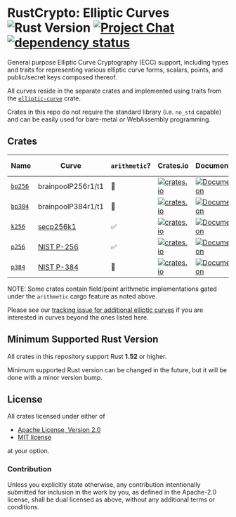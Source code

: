 # RustCrypto: Elliptic Curves ![Rust Version][rustc-image] [![Project Chat][chat-image]][chat-link] [![dependency status][deps-image]][deps-link]

General purpose Elliptic Curve Cryptography (ECC) support, including types
and traits for representing various elliptic curve forms, scalars, points,
and public/secret keys composed thereof.

All curves reside in the separate crates and implemented using traits from
the [`elliptic-curve`](https://docs.rs/elliptic-curve/) crate.

Crates in this repo do not require the standard library (i.e. `no_std` capable)
and can be easily used for bare-metal or WebAssembly programming.

## Crates

| Name      | Curve              | `arithmetic`? | Crates.io | Documentation | Build Status |
|-----------|--------------------|---------------|-----------|---------------|--------------|
| [`bp256`] | brainpoolP256r1/t1 | 🚫 | [![crates.io](https://img.shields.io/crates/v/bp256.svg)](https://crates.io/crates/bp256) | [![Documentation](https://docs.rs/bp256/badge.svg)](https://docs.rs/bp256) | ![build](https://github.com/RustCrypto/elliptic-curves/workflows/bp256/badge.svg?branch=master&event=push) |
| [`bp384`] | brainpoolP384r1/t1 | 🚫 | [![crates.io](https://img.shields.io/crates/v/bp384.svg)](https://crates.io/crates/bp384) | [![Documentation](https://docs.rs/bp384/badge.svg)](https://docs.rs/bp384) | ![build](https://github.com/RustCrypto/elliptic-curves/workflows/bp384/badge.svg?branch=master&event=push) |
| [`k256`]  | [secp256k1]        | ✅ | [![crates.io](https://img.shields.io/crates/v/k256.svg)](https://crates.io/crates/k256) | [![Documentation](https://docs.rs/k256/badge.svg)](https://docs.rs/k256) | ![build](https://github.com/RustCrypto/elliptic-curves/workflows/k256/badge.svg?branch=master&event=push) |
| [`p256`]  | [NIST P-256]       | ✅ | [![crates.io](https://img.shields.io/crates/v/p256.svg)](https://crates.io/crates/p256) | [![Documentation](https://docs.rs/p256/badge.svg)](https://docs.rs/p256) | ![build](https://github.com/RustCrypto/elliptic-curves/workflows/p256/badge.svg?branch=master&event=push) |
| [`p384`]  | [NIST P-384]       | 🚫 | [![crates.io](https://img.shields.io/crates/v/p384.svg)](https://crates.io/crates/p384) | [![Documentation](https://docs.rs/p384/badge.svg)](https://docs.rs/p384) | ![build](https://github.com/RustCrypto/elliptic-curves/workflows/p384/badge.svg?branch=master&event=push) |

NOTE: Some crates contain field/point arithmetic implementations gated under the
`arithmetic` cargo feature as noted above.

Please see our [tracking issue for additional elliptic curves][other-curves]
if you are interested in curves beyond the ones listed here.

## Minimum Supported Rust Version

All crates in this repository support Rust **1.52** or higher.

Minimum supported Rust version can be changed in the future, but it will be
done with a minor version bump.

## License

All crates licensed under either of

 * [Apache License, Version 2.0](http://www.apache.org/licenses/LICENSE-2.0)
 * [MIT license](http://opensource.org/licenses/MIT)

at your option.

### Contribution

Unless you explicitly state otherwise, any contribution intentionally submitted
for inclusion in the work by you, as defined in the Apache-2.0 license, shall be
dual licensed as above, without any additional terms or conditions.

[//]: # (badges)

[rustc-image]: https://img.shields.io/badge/rustc-1.52+-blue.svg
[chat-image]: https://img.shields.io/badge/zulip-join_chat-blue.svg
[chat-link]: https://rustcrypto.zulipchat.com/#narrow/stream/260040-elliptic-curves
[deps-image]: https://deps.rs/repo/github/RustCrypto/elliptic-curves/status.svg
[deps-link]: https://deps.rs/repo/github/RustCrypto/elliptic-curves

[//]: # (crates)

[`bp256`]: https://github.com/RustCrypto/elliptic-curves/tree/master/bp256
[`bp384`]: https://github.com/RustCrypto/elliptic-curves/tree/master/bp384
[`k256`]: https://github.com/RustCrypto/elliptic-curves/tree/master/k256
[`p256`]: https://github.com/RustCrypto/elliptic-curves/tree/master/p256
[`p384`]: https://github.com/RustCrypto/elliptic-curves/tree/master/p384

[//]: # (curves)

[secp256k1]: https://en.bitcoin.it/wiki/Secp256k1
[NIST P-256]: http://oid-info.com/get/1.2.840.10045.3.1.7
[NIST P-384]: http://oid-info.com/get/1.3.132.0.34

[//]: # (general links)

[other-curves]: https://github.com/RustCrypto/elliptic-curves/issues/114

